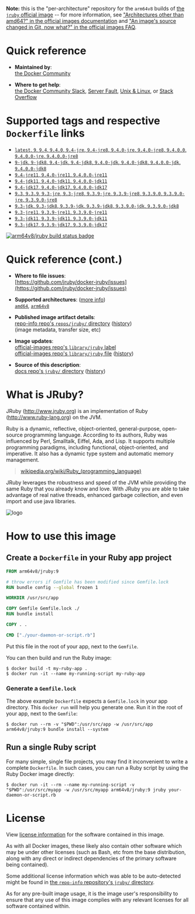<!--

********************************************************************************

WARNING:

    DO NOT EDIT "jruby/README.md"

    IT IS AUTO-GENERATED

    (from the other files in "jruby/" combined with a set of templates)

********************************************************************************

-->

**Note:** this is the "per-architecture" repository for the `arm64v8` builds of [the `jruby` official image](https://hub.docker.com/_/jruby) -- for more information, see ["Architectures other than amd64?" in the official images documentation](https://github.com/docker-library/official-images#architectures-other-than-amd64) and ["An image's source changed in Git, now what?" in the official images FAQ](https://github.com/docker-library/faq#an-images-source-changed-in-git-now-what).

# Quick reference

-	**Maintained by**:  
	[the Docker Community](https://github.com/jruby/docker-jruby)

-	**Where to get help**:  
	[the Docker Community Slack](https://dockr.ly/comm-slack), [Server Fault](https://serverfault.com/help/on-topic), [Unix & Linux](https://unix.stackexchange.com/help/on-topic), or [Stack Overflow](https://stackoverflow.com/help/on-topic)

# Supported tags and respective `Dockerfile` links

-	[`latest`, `9`, `9.4`, `9.4.0`, `9.4-jre`, `9.4-jre8`, `9.4.0-jre`, `9.4.0-jre8`, `9.4.0.0`, `9.4.0.0-jre`, `9.4.0.0-jre8`](https://github.com/jruby/docker-jruby/blob/e02df860e355676cfca1783cfa10f89e339f5672/9.4/jre8/Dockerfile)
-	[`9-jdk`, `9-jdk8`, `9.4-jdk`, `9.4-jdk8`, `9.4.0-jdk`, `9.4.0-jdk8`, `9.4.0.0-jdk`, `9.4.0.0-jdk8`](https://github.com/jruby/docker-jruby/blob/e02df860e355676cfca1783cfa10f89e339f5672/9.4/jdk8/Dockerfile)
-	[`9.4-jre11`, `9.4.0-jre11`, `9.4.0.0-jre11`](https://github.com/jruby/docker-jruby/blob/e02df860e355676cfca1783cfa10f89e339f5672/9.4/jre11/Dockerfile)
-	[`9.4-jdk11`, `9.4.0-jdk11`, `9.4.0.0-jdk11`](https://github.com/jruby/docker-jruby/blob/e02df860e355676cfca1783cfa10f89e339f5672/9.4/jdk11/Dockerfile)
-	[`9.4-jdk17`, `9.4.0-jdk17`, `9.4.0.0-jdk17`](https://github.com/jruby/docker-jruby/blob/e02df860e355676cfca1783cfa10f89e339f5672/9.4/jdk17/Dockerfile)
-	[`9.3`, `9.3.9`, `9.3-jre`, `9.3-jre8`, `9.3.9-jre`, `9.3.9-jre8`, `9.3.9.0`, `9.3.9.0-jre`, `9.3.9.0-jre8`](https://github.com/jruby/docker-jruby/blob/e02df860e355676cfca1783cfa10f89e339f5672/9.3/jre8/Dockerfile)
-	[`9.3-jdk`, `9.3-jdk8`, `9.3.9-jdk`, `9.3.9-jdk8`, `9.3.9.0-jdk`, `9.3.9.0-jdk8`](https://github.com/jruby/docker-jruby/blob/e02df860e355676cfca1783cfa10f89e339f5672/9.3/jdk8/Dockerfile)
-	[`9.3-jre11`, `9.3.9-jre11`, `9.3.9.0-jre11`](https://github.com/jruby/docker-jruby/blob/e02df860e355676cfca1783cfa10f89e339f5672/9.3/jre11/Dockerfile)
-	[`9.3-jdk11`, `9.3.9-jdk11`, `9.3.9.0-jdk11`](https://github.com/jruby/docker-jruby/blob/e02df860e355676cfca1783cfa10f89e339f5672/9.3/jdk11/Dockerfile)
-	[`9.3-jdk17`, `9.3.9-jdk17`, `9.3.9.0-jdk17`](https://github.com/jruby/docker-jruby/blob/e02df860e355676cfca1783cfa10f89e339f5672/9.3/jdk17/Dockerfile)

[![arm64v8/jruby build status badge](https://img.shields.io/jenkins/s/https/doi-janky.infosiftr.net/job/multiarch/job/arm64v8/job/jruby.svg?label=arm64v8/jruby%20%20build%20job)](https://doi-janky.infosiftr.net/job/multiarch/job/arm64v8/job/jruby/)

# Quick reference (cont.)

-	**Where to file issues**:  
	[https://github.com/jruby/docker-jruby/issues](https://github.com/jruby/docker-jruby/issues)

-	**Supported architectures**: ([more info](https://github.com/docker-library/official-images#architectures-other-than-amd64))  
	[`amd64`](https://hub.docker.com/r/amd64/jruby/), [`arm64v8`](https://hub.docker.com/r/arm64v8/jruby/)

-	**Published image artifact details**:  
	[repo-info repo's `repos/jruby/` directory](https://github.com/docker-library/repo-info/blob/master/repos/jruby) ([history](https://github.com/docker-library/repo-info/commits/master/repos/jruby))  
	(image metadata, transfer size, etc)

-	**Image updates**:  
	[official-images repo's `library/jruby` label](https://github.com/docker-library/official-images/issues?q=label%3Alibrary%2Fjruby)  
	[official-images repo's `library/jruby` file](https://github.com/docker-library/official-images/blob/master/library/jruby) ([history](https://github.com/docker-library/official-images/commits/master/library/jruby))

-	**Source of this description**:  
	[docs repo's `jruby/` directory](https://github.com/docker-library/docs/tree/master/jruby) ([history](https://github.com/docker-library/docs/commits/master/jruby))

# What is JRuby?

JRuby (http://www.jruby.org) is an implementation of Ruby (http://www.ruby-lang.org) on the JVM.

Ruby is a dynamic, reflective, object-oriented, general-purpose, open-source programming language. According to its authors, Ruby was influenced by Perl, Smalltalk, Eiffel, Ada, and Lisp. It supports multiple programming paradigms, including functional, object-oriented, and imperative. It also has a dynamic type system and automatic memory management.

> [wikipedia.org/wiki/Ruby_(programming_language)](https://en.wikipedia.org/wiki/Ruby_%28programming_language%29)

JRuby leverages the robustness and speed of the JVM while providing the same Ruby that you already know and love. With JRuby you are able to take advantage of real native threads, enhanced garbage collection, and even import and use java libraries.

![logo](https://raw.githubusercontent.com/docker-library/docs/fbdaaa95f768de2cb4508dde956912f4081a824a/jruby/logo.png)

# How to use this image

## Create a `Dockerfile` in your Ruby app project

```dockerfile
FROM arm64v8/jruby:9

# throw errors if Gemfile has been modified since Gemfile.lock
RUN bundle config --global frozen 1

WORKDIR /usr/src/app

COPY Gemfile Gemfile.lock ./
RUN bundle install

COPY . .

CMD ["./your-daemon-or-script.rb"]
```

Put this file in the root of your app, next to the `Gemfile`.

You can then build and run the Ruby image:

```console
$ docker build -t my-ruby-app .
$ docker run -it --name my-running-script my-ruby-app
```

### Generate a `Gemfile.lock`

The above example `Dockerfile` expects a `Gemfile.lock` in your app directory. This `docker run` will help you generate one. Run it in the root of your app, next to the `Gemfile`:

```console
$ docker run --rm -v "$PWD":/usr/src/app -w /usr/src/app arm64v8/jruby:9 bundle install --system
```

## Run a single Ruby script

For many simple, single file projects, you may find it inconvenient to write a complete `Dockerfile`. In such cases, you can run a Ruby script by using the Ruby Docker image directly:

```console
$ docker run -it --rm --name my-running-script -v "$PWD":/usr/src/myapp -w /usr/src/myapp arm64v8/jruby:9 jruby your-daemon-or-script.rb
```

# License

View [license information](https://github.com/jruby/jruby/blob/master/COPYING) for the software contained in this image.

As with all Docker images, these likely also contain other software which may be under other licenses (such as Bash, etc from the base distribution, along with any direct or indirect dependencies of the primary software being contained).

Some additional license information which was able to be auto-detected might be found in [the `repo-info` repository's `jruby/` directory](https://github.com/docker-library/repo-info/tree/master/repos/jruby).

As for any pre-built image usage, it is the image user's responsibility to ensure that any use of this image complies with any relevant licenses for all software contained within.
